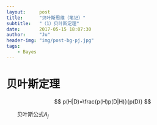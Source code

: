 ```yaml
---
layout:     post
title:      "贝叶斯思维（笔记）"
subtitle:   "（1）贝叶斯定理"
date:       2017-05-15 18:07:30
author:     "Ju"
header-img: "img/post-bg-pj.jpg"
tags:
    - Bayes
--- 
```


# 贝叶斯定理

$$ p(H|D)=\frac{p(H)p(D|H)}{p(D)} $$

　　贝叶斯公式$A_j$

